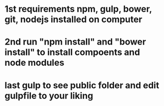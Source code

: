 # 1st requirements npm, gulp, bower, git, nodejs installed on computer
# 2nd run "npm install" and "bower install" to install compoents and node modules
# last gulp to see public folder and edit gulpfile to your liking